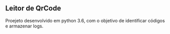 ## Leitor de QrCode

Proejeto desenvolvido em python 3.6, com o objetivo de identificar códigos
e armazenar logs.